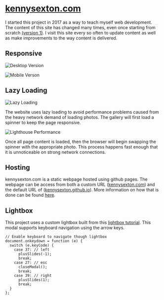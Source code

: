 # [kennysexton.com](https://kennysexton.com)

I started this project in 2017 as a way to teach myself web development. The content of this site has changed many times,  even once starting from scratch [(version 1)](https://kennysexton.com/website.v1/index.html).  I visit this site every so often to update content as well as make improvements to the way content is delivered.


## Responsive

![Desktop Version](https://imgur.com/hOadEP2.jpg)

![Mobile Verson](https://imgur.com/49xK5i9.jpg)

## Lazy Loading


![Lazy Loading](https://imgur.com/JZbU6x0.jpg)

The website uses lazy loading to avoid performance problems caused from the heavy network demand of loading photos.  The gallery will first load a spinner to keep the page responsive.

![Lighthouse Performance](https://imgur.com/SftVqdT.jpg)

Once all page content is loaded, then the browser will begin swapping the spinner with the appropriate photo.  This process happens fast enough that it is unnoticeable on strong network connections.

## Hosting

kennysexton.com is a static webpage hosted using github pages. The webpage can be access from both a custom URL ([kennysexton.com](https://kennysexton.com)) and the default URL of ([kennysexton.github.io](http://kennysexton.github.io/)).  More information on how that is done can be found [here](https://help.github.com/en/github/working-with-github-pages/about-custom-domains-and-github-pages).

## Lightbox

This project uses a custom lightbox built from this [lightbox tutorial](https://www.w3schools.com/howto/howto_js_lightbox.asp). This modal supports keyboard navigation using the arrow keys.

```
// Enable keyboard to navigate though lightbox
document.onkeydown = function (e) {
  switch (e.keyCode) {
    case 37: // left
      plusSlides(-1);
      break;
    case 27: // esc
      closeModal();
      break;
    case 39: // right
      plusSlides(1);
      break;
  }
};
```
